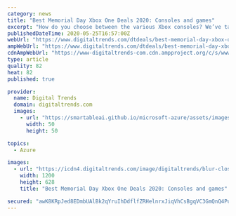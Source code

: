 ```yaml
---
category: news
title: "Best Memorial Day Xbox One Deals 2020: Consoles and games"
excerpt: "How do you choose between the various Xbox consoles? We’ve taken some time below to describe each option in a little more detail. Microsoft currently sells three different Xbox consoles — the Xbox One S,"
publishedDateTime: 2020-05-25T16:57:00Z
webUrl: "https://www.digitaltrends.com/dtdeals/best-memorial-day-xbox-one-deals-2020/"
ampWebUrl: "https://www.digitaltrends.com/dtdeals/best-memorial-day-xbox-one-deals-2020/?amp"
cdnAmpWebUrl: "https://www-digitaltrends-com.cdn.ampproject.org/c/s/www.digitaltrends.com/dtdeals/best-memorial-day-xbox-one-deals-2020/?amp"
type: article
quality: 82
heat: 82
published: true

provider:
  name: Digital Trends
  domain: digitaltrends.com
  images:
    - url: "https://smartableai.github.io/microsoft-azure/assets/images/organizations/digitaltrends.com-50x50.jpg"
      width: 50
      height: 50

topics:
  - Azure

images:
  - url: "https://icdn4.digitaltrends.com/image/digitaltrends/blur-close-up-controller-entertainment-139038-1200x630-c-ar1.91.jpg"
    width: 1200
    height: 628
    title: "Best Memorial Day Xbox One Deals 2020: Consoles and games"

secured: "awK8KRpJed8EDmbUAlBk2qYruIhDdflfZRHelnrxJiqVhCsBgqVC3GmQnQ4PuEho4cnolHNXqz1is5CPCu9UWu7oFM67xNTa9eb0YVM35T2A7zJIgU0gsA5UyNua6t3aTaJmhBCHZ/4t3+uu5QH5SB4138dEiPavMNHYm1OlSt5wjZGEvw2GGy2utwusXLLD9P1mvbghrOWGsPXq8t60DM5Ix9v6Q8Vu02NeMIxqQvJUsbVgDztOO/bQIvvgV2DNG7xpaNwixCMtJz3myuZRRpY83MDPf7BxoIz7hqdYVcbnO6m5OWYViC63an84/or+LjNhWj9JKeixPmnzVOuOcGeZpPHjlVzpnUTL0Iw010ISqXIoEXObtQosmyvLP7gWjkGRnyvG971nr+7DmiUgQ8/casClJSndjkax5YYMIvWtPPTQvB8Rf083W0udODcte7E+mKFlwlHjPTPsE5uHtEa3WEomxNCa6ZglPAFddMQ=;w4qBW+Ceagrb5xDuapnKcg=="
---
```


